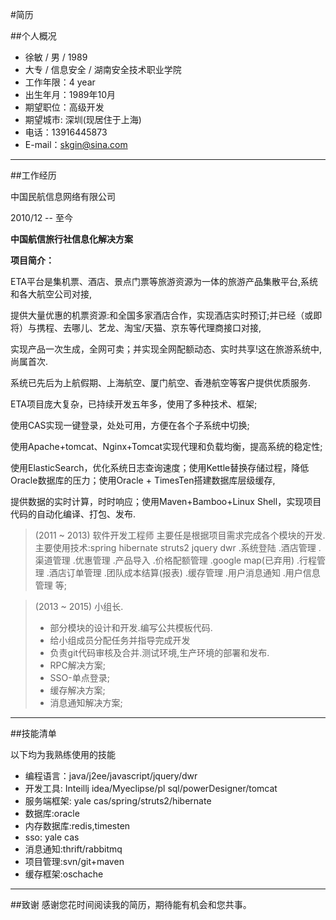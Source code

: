 #简历

##个人概况

* 徐敏 / 男 / 1989
* 大专 / 信息安全 / 湖南安全技术职业学院
* 工作年限：4 year
* 出生年月：1989年10月
* 期望职位：高级开发
* 期望城市: 深圳(现居住于上海)
* 电话：13916445873
* E-mail：skgin@sina.com

------

##工作经历 


中国民航信息网络有限公司    


2010/12 -- 至今 

**中国航信旅行社信息化解决方案**

**项目简介：**

ETA平台是集机票、酒店、景点门票等旅游资源为一体的旅游产品集散平台,系统和各大航空公司对接,

提供大量优惠的机票资源:和全国多家酒店合作，实现酒店实时预订;并已经（或即将）与携程、去哪儿、艺龙、淘宝/天猫、京东等代理商接口对接,

实现产品一次生成，全网可卖；并实现全网配额动态、实时共享!这在旅游系统中,尚属首次.

系统已先后为上航假期、上海航空、厦门航空、香港航空等客户提供优质服务.

ETA项目庞大复杂，已持续开发五年多，使用了多种技术、框架;

使用CAS实现一键登录，处处可用，方便在各个子系统中切换;

使用Apache+tomcat、Nginx+Tomcat实现代理和负载均衡，提高系统的稳定性;

使用ElasticSearch，优化系统日志查询速度；使用Kettle替换存储过程，降低Oracle数据库的压力；使用Oracle + TimesTen搭建数据库层级缓存,

提供数据的实时计算，时时响应；使用Maven+Bamboo+Linux Shell，实现项目代码的自动化编译、打包、发布.

>(2011 ~ 2013) 软件开发工程师 
>主要任是根据项目需求完成各个模块的开发.
>主要使用技术:spring hibernate struts2 jquery dwr
>.系统登陆
>.酒店管理
>.渠道管理
>.优惠管理
>.产品导入
>.价格配额管理
>.google map(已弃用)
>.行程管理
>.酒店订单管理
>.团队成本结算(报表)
>.缓存管理
>.用户消息通知
>.用户信息管理 等;


>(2013 ~ 2015) 小组长.
>* 部分模块的设计和开发.编写公共模板代码.
>* 给小组成员分配任务并指导完成开发
>* 负责git代码审核及合并.测试环境,生产环境的部署和发布.
>* RPC解决方案;
>* SSO-单点登录;
>* 缓存解决方案;
>* 消息通知解决方案;

------

##技能清单

以下均为我熟练使用的技能

* 编程语言：java/j2ee/javascript/jquery/dwr
* 开发工具: Inteillj idea/Myeclipse/pl sql/powerDesigner/tomcat
* 服务端框架: yale cas/spring/struts2/hibernate
* 数据库:oracle
* 内存数据库:redis,timesten
* sso: yale cas
* 消息通知:thrift/rabbitmq
* 项目管理:svn/git+maven
* 缓存框架:oschache

------

##致谢
感谢您花时间阅读我的简历，期待能有机会和您共事。
